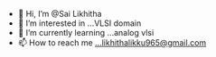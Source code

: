 - 👋 Hi, I’m @Sai Likhitha
- 👀 I’m interested in ...VLSI domain
- 🌱 I’m currently learning ...analog vlsi
- 📫 How to reach me ...likhithalikku965@gmail.com

<!---
likhithalikku965/likhithalikku965 is a ✨ special ✨ repository because its `README.md` (this file) appears on your GitHub profile.
You can click the Preview link to take a look at your changes.
--->

